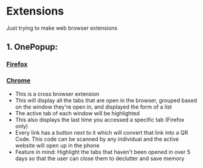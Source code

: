 # Extensions

Just trying to make web browser extensions

## 1. OnePopup:

### [Firefox](https://addons.mozilla.org/en-US/firefox/addon/onepopup/)

### [Chrome](https://chrome.google.com/webstore/detail/onepopup/iepnlmmdgokjooglmjebooekcmjkacof?hl=en-GB&authuser=0)

* This is a cross browser extension
* This will display all the tabs that are open in the browser, grouped based on the window they're open in, and displayed the form of a list
* The active tab of each window will be highlighted
* This also displays the last time you accessed a specific tab (Firefox only)
* Every link has a button next to it which will convert that link into a QR Code. This code can be scanned by any individual and the active website will open up in the phone
* Feature in mind: Highlight the tabs that haven't been opened in over 5 days so that the user can close them to declutter and save memory
